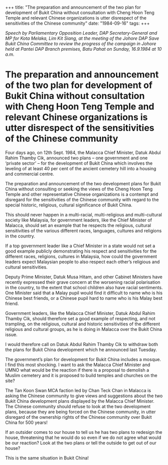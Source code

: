 +++ 
title: "The preparation and announcement of the two plan for development of Bukit China without consultation with Cheng Hoon Teng Temple and relevant Chinese organizations is utter disrespect of the sensitivities of the Chinese community"
date: "1984-09-16"
tags:
+++

_Speech by Parliamentary Opposition Leader, DAP Secretary-General and MP for Kota Melaka, Lim Kit Siang, at the meeting of the Johore DAP Save Bukit China Committee to review the progress of the campaign in Johore held at Pantei DAP Branch premises, Batu Pahat on Sunday, 16.9.1984 at 10 a.m._

# The preparation and announcement of the two plan for development of Bukit China without consultation with Cheng Hoon Teng Temple and relevant Chinese organizations is utter disrespect of the sensitivities of the Chinese community

Four days ago, on 12th Sept. 1984, the Malacca Chief Minister, Datuk Abdul Rahim Thamby Cik, announced two plans – one government and one ‘private sector’ – for the development of Bukit China which involves the leveling of at least 40 per cent of the ancient cemetery hill into a housing and commercial centre.</u>

The preparation and announcement of the two development plans for Bukit China without consulting or seeking the views of the Cheng Hoon Teng Temple and other representative Chinese organizations is a contempt and disregard for the sensitivities of the Chinese community with regard to the special historic, religious, cultural significance of Bukit China.

This should never happen in a multi-racial, multi-religious and multi-cultural society like Malaysia, for government leaders, like the Chief Minister of Malacca, should set an example that he respects the religious, cultural sensitivities of the various different races, languages, cultures and religions in the country.

If a top government leader like a Chief Minister in a state would not set a good example publicly demonstrating his respect and sensitivities for the different races, religions, cultures in Malaysia, how could the government leaders expect Malaysian people to also respect each other’s religious and cultural sensitivities.

Deputy Prime Minister, Datuk Musa Hitam, and other Cabinet Ministers have recently expressed their grave concern at the worsening racial polarisation in the country, to the extent that school children also have racial sentiments. One Minister said that a Malay pupil would find it difficult to name who is his Chinese best friends, or a Chinese pupil hard to name who is his Malay best friend.

Government leaders, like the Malacca Chief Minister, Datuk Abdul Rahim Thamby Cik, should therefore set a good example of respecting, and not trampling, on the religious, cultural and historic sensitivities of the different religious and cultural groups, as he is doing in Malacca over the Bukit China issue.

I would therefore call on Datuk Abdul Rahim Thamby Cik to withdraw both the plans for Bukit China development which he announced last Tuesday.

The government’s plan for development for Bukit China includes a mosque. I find this most shocking. I want to ask the Malacca Chief Minister and UMNO what would be the reaction if there is a proposal to demolish a Muslim cemetery and it is proposed to build temples and churches on the site?

The Tan Koon Swan MCA faction led by Chan Teck Chan in Malacca is asking the Chinese community to give views and suggestions about the two Bukit China development plans displayed by the Malacca Chief Minister. The Chinese community should refuse to look at the two development plans, because they are being forced on the Chinese community, in utter disregard of the ownership rights of the Chinese community over Bukit China for 500 years!

If an outsider comes to our house to tell us he has two plans to redesign the house, threatening that he would do so even if we do not agree what would be our reaction? Look at the two plans or tell the outside to get out of our house?

This is the same situation in Bukit China!
 
